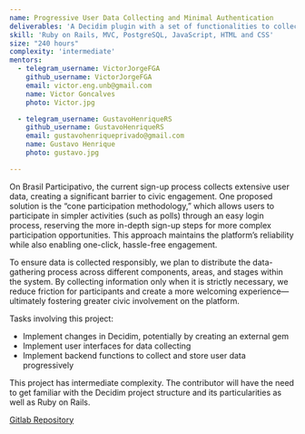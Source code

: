 ```yaml
---
name: Progressive User Data Collecting and Minimal Authentication
deliverables: 'A Decidim plugin with a set of functionalities to collect user data progressively'
skill: 'Ruby on Rails, MVC, PostgreSQL, JavaScript, HTML and CSS'
size: "240 hours"
complexity: 'intermediate'
mentors: 
  - telegram_username: VictorJorgeFGA
    github_username: VictorJorgeFGA
    email: victor.eng.unb@gmail.com
    name: Victor Goncalves
    photo: Victor.jpg

  - telegram_username: GustavoHenriqueRS
    github_username: GustavoHenriqueRS
    email: gustavohenriqueprivado@gmail.com
    name: Gustavo Henrique
    photo: gustavo.jpg

---
```

On Brasil Participativo, the current sign-up process collects extensive user data, creating a significant barrier to civic engagement. One proposed solution is the “cone participation methodology,” which allows users to participate in simpler activities (such as polls) through an easy login process, reserving the more in-depth sign-up steps for more complex participation opportunities. This approach maintains the platform’s reliability while also enabling one-click, hassle-free engagement.

To ensure data is collected responsibly, we plan to distribute the data-gathering process across different components, areas, and stages within the system. By collecting information only when it is strictly necessary, we reduce friction for participants and create a more welcoming experience—ultimately fostering greater civic involvement on the platform.

Tasks involving this project:

* Implement changes in Decidim, potentially by creating an external gem
* Implement user interfaces for data collecting
* Implement backend functions to collect and store user data progressively

This project has intermediate complexity. The contributor will have the need to get familiar with the Decidim project structure and its particularities as well as Ruby on Rails.

<a href="https://gitlab.com/lappis-unb/decidimbr/">Gitlab Repository</a>
